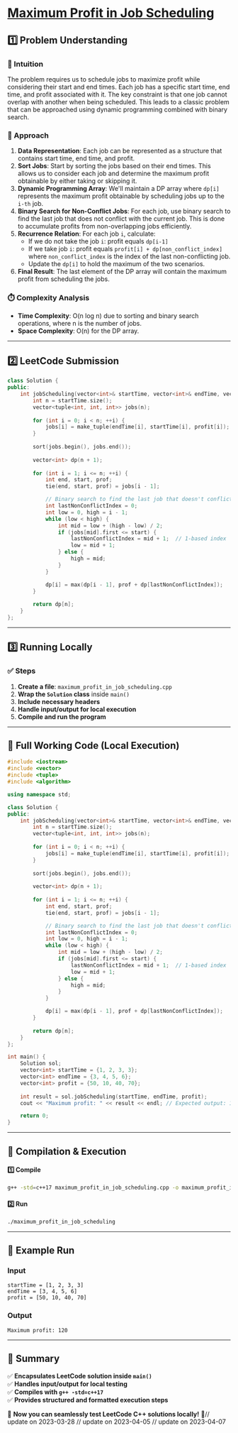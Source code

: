 # **[Maximum Profit in Job Scheduling](https://leetcode.com/problems/maximum-profit-in-job-scheduling/description/)**  

## **1️⃣ Problem Understanding**  
### **📌 Intuition**  
The problem requires us to schedule jobs to maximize profit while considering their start and end times. Each job has a specific start time, end time, and profit associated with it. The key constraint is that one job cannot overlap with another when being scheduled. This leads to a classic problem that can be approached using dynamic programming combined with binary search.

### **🚀 Approach**  
1. **Data Representation**: Each job can be represented as a structure that contains start time, end time, and profit. 
2. **Sort Jobs**: Start by sorting the jobs based on their end times. This allows us to consider each job and determine the maximum profit obtainable by either taking or skipping it.
3. **Dynamic Programming Array**: We'll maintain a DP array where `dp[i]` represents the maximum profit obtainable by scheduling jobs up to the `i-th` job.
4. **Binary Search for Non-Conflict Jobs**: For each job, use binary search to find the last job that does not conflict with the current job. This is done to accumulate profits from non-overlapping jobs efficiently.
5. **Recurrence Relation**: For each job `i`, calculate:
   - If we do not take the job `i`: profit equals `dp[i-1]`
   - If we take job `i`: profit equals `profit[i] + dp[non_conflict_index]` where `non_conflict_index` is the index of the last non-conflicting job.
   - Update the `dp[i]` to hold the maximum of the two scenarios.
6. **Final Result**: The last element of the DP array will contain the maximum profit from scheduling the jobs.

### **⏱️ Complexity Analysis**  
- **Time Complexity**: O(n log n) due to sorting and binary search operations, where n is the number of jobs.  
- **Space Complexity**: O(n) for the DP array.  

---  

## **2️⃣ LeetCode Submission**  
```cpp
class Solution {
public:
    int jobScheduling(vector<int>& startTime, vector<int>& endTime, vector<int>& profit) {
        int n = startTime.size();
        vector<tuple<int, int, int>> jobs(n);
        
        for (int i = 0; i < n; ++i) {
            jobs[i] = make_tuple(endTime[i], startTime[i], profit[i]);
        }
        
        sort(jobs.begin(), jobs.end());
        
        vector<int> dp(n + 1);
        
        for (int i = 1; i <= n; ++i) {
            int end, start, prof;
            tie(end, start, prof) = jobs[i - 1];

            // Binary search to find the last job that doesn't conflict
            int lastNonConflictIndex = 0;
            int low = 0, high = i - 1;
            while (low < high) {
                int mid = low + (high - low) / 2;
                if (jobs[mid].first <= start) {
                    lastNonConflictIndex = mid + 1;  // 1-based index
                    low = mid + 1;
                } else {
                    high = mid;
                }
            }

            dp[i] = max(dp[i - 1], prof + dp[lastNonConflictIndex]);
        }
        
        return dp[n];
    }
};
```  

---  

## **3️⃣ Running Locally**  
### **✅ Steps**  
1. **Create a file**: `maximum_profit_in_job_scheduling.cpp`  
2. **Wrap the `Solution` class** inside `main()`  
3. **Include necessary headers**  
4. **Handle input/output for local execution**  
5. **Compile and run the program**  

---  

## **📝 Full Working Code (Local Execution)**  
```cpp
#include <iostream>
#include <vector>
#include <tuple>
#include <algorithm>

using namespace std;

class Solution {
public:
    int jobScheduling(vector<int>& startTime, vector<int>& endTime, vector<int>& profit) {
        int n = startTime.size();
        vector<tuple<int, int, int>> jobs(n);
        
        for (int i = 0; i < n; ++i) {
            jobs[i] = make_tuple(endTime[i], startTime[i], profit[i]);
        }
        
        sort(jobs.begin(), jobs.end());
        
        vector<int> dp(n + 1);
        
        for (int i = 1; i <= n; ++i) {
            int end, start, prof;
            tie(end, start, prof) = jobs[i - 1];

            // Binary search to find the last job that doesn't conflict
            int lastNonConflictIndex = 0;
            int low = 0, high = i - 1;
            while (low < high) {
                int mid = low + (high - low) / 2;
                if (jobs[mid].first <= start) {
                    lastNonConflictIndex = mid + 1;  // 1-based index
                    low = mid + 1;
                } else {
                    high = mid;
                }
            }

            dp[i] = max(dp[i - 1], prof + dp[lastNonConflictIndex]);
        }
        
        return dp[n];
    }
};

int main() {
    Solution sol;
    vector<int> startTime = {1, 2, 3, 3};
    vector<int> endTime = {3, 4, 5, 6};
    vector<int> profit = {50, 10, 40, 70};
    
    int result = sol.jobScheduling(startTime, endTime, profit);
    cout << "Maximum profit: " << result << endl; // Expected output: 120

    return 0;
}
```  

---  

## **🔧 Compilation & Execution**  
#### **1️⃣ Compile**  
```bash
g++ -std=c++17 maximum_profit_in_job_scheduling.cpp -o maximum_profit_in_job_scheduling
```  

#### **2️⃣ Run**  
```bash
./maximum_profit_in_job_scheduling
```  

---  

## **🎯 Example Run**  
### **Input**  
```
startTime = [1, 2, 3, 3]
endTime = [3, 4, 5, 6]
profit = [50, 10, 40, 70]
```  
### **Output**  
```
Maximum profit: 120
```  

---  

## **📌 Summary**  
✅ **Encapsulates LeetCode solution inside `main()`**  
✅ **Handles input/output for local testing**  
✅ **Compiles with `g++ -std=c++17`**  
✅ **Provides structured and formatted execution steps**  

🚀 **Now you can seamlessly test LeetCode C++ solutions locally!** 🚀// update on 2023-03-28
// update on 2023-04-05
// update on 2023-04-07
